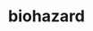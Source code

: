 ---
layout: symbols
title: biohazard
emoji: biohazard
permalink: ☣.html
image: assets/img/3moji/biohazard.png
---